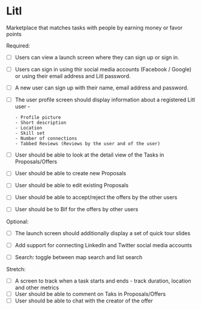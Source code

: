 # Litl
Marketplace that matches tasks with people by earning money or favor points




Required:

* [ ] Users can view a launch screen where they can sign up or sign in.
* [ ] Users can sign in using thir social media accounts (Facebook / Google) or using their email address and Litl password.
* [ ] A new user can sign up with their name, email address and password.
* [ ] The user profile screen should display information about a registered Litl user - 
      
      - Profile picture
      - Short description
      - Location
      - Skill set
      - Number of connections
      - Tabbed Reviews (Reviews by the user and of the user)
* [ ] User should be able to look at the detail view of the Tasks in Proposals/Offers 
* [ ] User should be able to create new Proposals 
* [ ] User should be able to edit existing Proposals 
* [ ] User should be able to accept/reject the offers by the other users
* [ ] User should be to Bif for the offers by other users 




Optional:

* [ ] The launch screen should additionally display a set of quick tour slides
* [ ] Add support for connecting LinkedIn and Twitter social media accounts


* [ ] Search: toggle between map search and list search


Stretch:

* [ ] A screen to track when a task starts and ends - track duration, location and other metrics
* [ ] User should be able to comment on Taks in Proposals/Offers 
* [ ] User should be able to chat with the creator of the offer 
